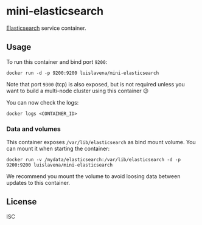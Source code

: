 # mini-elasticsearch

[Elasticsearch](http://www.elasticsearch.org/) service container.

## Usage

To run this container and bind port `9200`:

```
docker run -d -p 9200:9200 luislavena/mini-elasticsearch
```

Note that port `9300` (tcp) is also exposed, but is not required unless you
want to build a multi-node cluster using this container :wink:

You can now check the logs:

```
docker logs <CONTAINER_ID>
```

### Data and volumes

This container exposes `/var/lib/elasticsearch` as bind mount volume. You can
mount it when starting the container:

```
docker run -v /mydata/elasticsearch:/var/lib/elasticsearch -d -p 9200:9200 luislavena/mini-elasticsearch
```

We recommend you mount the volume to avoid loosing data between updates to this
container.

## License

ISC
